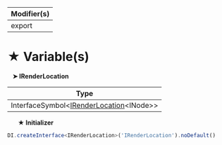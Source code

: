 | Modifier(s)                            |
|----------------------------------------|
| export |

# &#9733; Variable(s)

&nbsp;&nbsp; **&#10148; IRenderLocation**

| Type                        |
|-----------------------------|
| InterfaceSymbol&lt;[IRenderLocation](/runtime/variable/dom/irenderlocation.md)&lt;INode&gt;&gt; |

&nbsp;&nbsp;&nbsp;&nbsp;&nbsp; **&#9733; Initializer**

```ts
DI.createInterface<IRenderLocation>('IRenderLocation').noDefault()
```